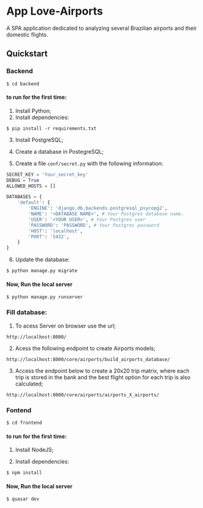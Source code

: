 # App Love-Airports
A SPA application dedicated to analyzing several Brazilian airports and their domestic flights.

## Quickstart

### Backend

```system
$ cd backend
```

#### to run for the first time:

1. Install Python;
2. Install dependencies:

```system
$ pip install -r requirements.txt
```

3. Install PostgreSQL;

4. Create a database in PostegreSQL;

5. Create a file `conf/secret.py` with the following information:

```python
SECRET_KEY = 'Your_secret_key'
DEBUG = True
ALLOWED_HOSTS = []

DATABASES = {
    'default': {
        'ENGINE': 'django.db.backends.postgresql_psycopg2',
        'NAME': '<DATABASE NAME>', # Your Postgres database name.
        'USER': '<YOUR USER>', # Your Postgres user
        'PASSWORD': 'PASSWORD', # Your Postgres password
        'HOST': 'localhost', 
        'PORT': '5432',
    }
}
```

6. Update the database:

```system
$ python manage.py migrate
```

#### Now, Run the local server

```system
$ python manage.py runserver
```
### Fill database:

1. To acess Server on browser use the url;
```
http://localhost:8000/
```

2. Acess the following endpoint to create Airports models;
```
http://localhost:8000/core/airports/build_airports_database/
```

3. Access the endpoint below to create a 20x20 trip matrix, where 
each trip is stored in the bank and the best flight option for each 
trip is also calculated;
```
http://localhost:8000/core/airports/airports_X_airports/
```



### Fontend

```system
$ cd frontend
```

#### to run for the first time:

1. Install NodeJS;

2. Install dependencies:

```system
$ npm install
```

#### Now, Run the local server

```system
$ quasar dev
```

